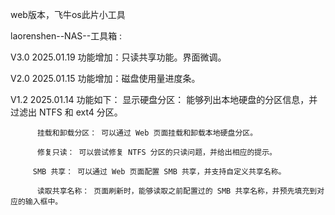 
web版本，飞牛os此片小工具

laorenshen--NAS--工具箱 :

V3.0  2025.01.19 功能增加：只读共享功能。界面微调。

V2.0  2025.01.15 功能增加：磁盘使用量进度条。

V1.2  2025.01.14 功能如下：
		  显示硬盘分区： 能够列出本地硬盘的分区信息，并过滤出 NTFS 和 ext4 分区。

		  挂载和卸载分区： 可以通过 Web 页面挂载和卸载本地硬盘分区。

		  修复只读： 可以尝试修复 NTFS 分区的只读问题，并给出相应的提示。

		 SMB 共享： 可以通过 Web 页面配置 SMB 共享，并支持自定义共享名称。

		  读取共享名称： 页面刷新时，能够读取之前配置过的 SMB 共享名称，并预先填充到对应的输入框中。

